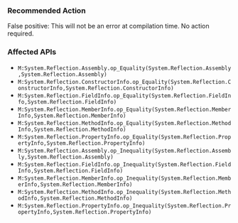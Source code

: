 ### Recommended Action
False positive: This will not be an error at compilation time.  No action required.

### Affected APIs
* `M:System.Reflection.Assembly.op_Equality(System.Reflection.Assembly,System.Reflection.Assembly)`
* `M:System.Reflection.ConstructorInfo.op_Equality(System.Reflection.ConstructorInfo,System.Reflection.ConstructorInfo)`
* `M:System.Reflection.FieldInfo.op_Equality(System.Reflection.FieldInfo,System.Reflection.FieldInfo)`
* `M:System.Reflection.MemberInfo.op_Equality(System.Reflection.MemberInfo,System.Reflection.MemberInfo)`
* `M:System.Reflection.MethodInfo.op_Equality(System.Reflection.MethodInfo,System.Reflection.MethodInfo)`
* `M:System.Reflection.PropertyInfo.op_Equality(System.Reflection.PropertyInfo,System.Reflection.PropertyInfo)`
* `M:System.Reflection.Assembly.op_Inequality(System.Reflection.Assembly,System.Reflection.Assembly)`
* `M:System.Reflection.FieldInfo.op_Inequality(System.Reflection.FieldInfo,System.Reflection.FieldInfo)`
* `M:System.Reflection.MemberInfo.op_Inequality(System.Reflection.MemberInfo,System.Reflection.MemberInfo)`
* `M:System.Reflection.MethodInfo.op_Inequality(System.Reflection.MethodInfo,System.Reflection.MethodInfo)`
* `M:System.Reflection.PropertyInfo.op_Inequality(System.Reflection.PropertyInfo,System.Reflection.PropertyInfo)`
